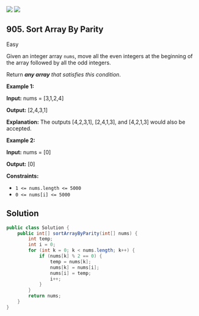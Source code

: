 [![](https://img.shields.io/github/stars/javadev/LeetCode-in-Java?label=Stars&style=flat-square)](https://github.com/javadev/LeetCode-in-Java)
[![](https://img.shields.io/github/forks/javadev/LeetCode-in-Java?label=Fork%20me%20on%20GitHub%20&style=flat-square)](https://github.com/javadev/LeetCode-in-Java/fork)

## 905\. Sort Array By Parity

Easy

Given an integer array `nums`, move all the even integers at the beginning of the array followed by all the odd integers.

Return _**any array** that satisfies this condition_.

**Example 1:**

**Input:** nums = [3,1,2,4]

**Output:** [2,4,3,1]

**Explanation:** The outputs [4,2,3,1], [2,4,1,3], and [4,2,1,3] would also be accepted.

**Example 2:**

**Input:** nums = [0]

**Output:** [0]

**Constraints:**

*   `1 <= nums.length <= 5000`
*   `0 <= nums[i] <= 5000`

## Solution

```java
public class Solution {
    public int[] sortArrayByParity(int[] nums) {
        int temp;
        int i = 0;
        for (int k = 0; k < nums.length; k++) {
            if (nums[k] % 2 == 0) {
                temp = nums[k];
                nums[k] = nums[i];
                nums[i] = temp;
                i++;
            }
        }
        return nums;
    }
}
```